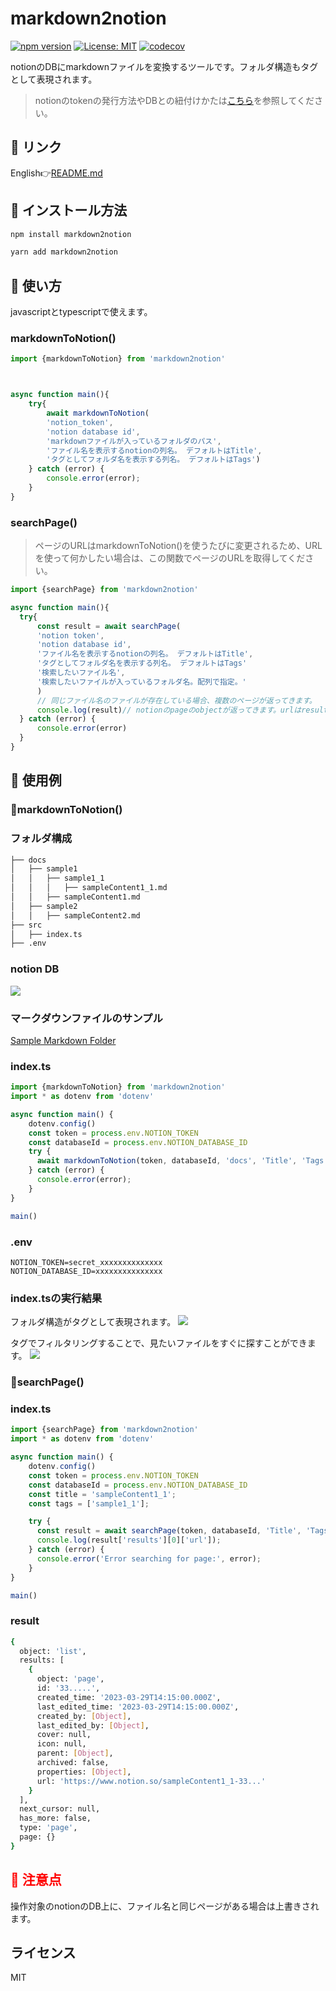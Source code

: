 # markdown2notion
[![npm version](https://badge.fury.io/js/markdown2notion.svg)](https://badge.fury.io/js/markdown2notion) [![License: MIT](https://img.shields.io/badge/License-MIT-yellow.svg)](https://opensource.org/licenses/MIT) [![codecov](https://codecov.io/github/Rujuu-prog/markdown2notion/graph/badge.svg?token=YFLLMR17EB)](https://codecov.io/github/Rujuu-prog/markdown2notion)

notionのDBにmarkdownファイルを変換するツールです。フォルダ構造もタグとして表現されます。

> notionのtokenの発行方法やDBとの紐付けかたは[こちら](https://developers.notion.com/docs/getting-started)を参照してください。

## 🔗 リンク
English👉[README.md](https://github.com/Rujuu-prog/markdownToNotion/blob/main/README.md)

## 🔽 インストール方法

```bash
npm install markdown2notion
```

```bash
yarn add markdown2notion
```

## 🔧 使い方

javascriptとtypescriptで使えます。

### markdownToNotion()

```typescript
import {markdownToNotion} from 'markdown2notion'



async function main(){
    try{
        await markdownToNotion(
        'notion_token', 
        'notion database id', 
        'markdownファイルが入っているフォルダのパス',
        'ファイル名を表示するnotionの列名。 デフォルトはTitle', 
        'タグとしてフォルダ名を表示する列名。 デフォルトはTags')
    } catch (error) {
        console.error(error);
    }
}
```

### searchPage()

> ページのURLはmarkdownToNotion()を使うたびに変更されるため、URLを使って何かしたい場合は、この関数でページのURLを取得してください。
  
  ```typescript
  import {searchPage} from 'markdown2notion'

  async function main(){
    try{
        const result = await searchPage(
        'notion token',
        'notion database id',
        'ファイル名を表示するnotionの列名。 デフォルトはTitle', 
        'タグとしてフォルダ名を表示する列名。 デフォルトはTags'
        '検索したいファイル名',
        '検索したいファイルが入っているフォルダ名。配列で指定。'
        )
        // 同じファイル名のファイルが存在している場合、複数のページが返ってきます。
        console.log(result)// notionのpageのobjectが返ってきます。urlはresult['results'][0]['url']とかで取れます。
    } catch (error) {
        console.error(error)
    }
  }
  ```


## 🔰 使用例

### 🔽markdownToNotion()

### フォルダ構成

```bash
├── docs
│   ├── sample1
│   │   ├── sample1_1
│   │   │   ├── sampleContent1_1.md
│   │   ├── sampleContent1.md
│   ├── sample2
│   │   ├── sampleContent2.md
├── src
│   ├── index.ts
├── .env
```

### notion DB

![](https://user-images.githubusercontent.com/81368541/228247308-30b798e0-b029-4d21-9a91-9d045f11997f.png)

### マークダウンファイルのサンプル
[Sample Markdown Folder](https://github.com/Rujuu-prog/markdown2notion/tree/main/sample/docs)

### index.ts

```typescript
import {markdownToNotion} from 'markdown2notion'
import * as dotenv from 'dotenv'

async function main() {
    dotenv.config()
    const token = process.env.NOTION_TOKEN
    const databaseId = process.env.NOTION_DATABASE_ID
    try {
      await markdownToNotion(token, databaseId, 'docs', 'Title', 'Tags');
    } catch (error) {
      console.error(error);
    }
}

main()
```

### .env

```.env
NOTION_TOKEN=secret_xxxxxxxxxxxxxx
NOTION_DATABASE_ID=xxxxxxxxxxxxxxx
```

### index.tsの実行結果
フォルダ構造がタグとして表現されます。
![](https://user-images.githubusercontent.com/81368541/228250770-6c9912c6-bc2f-401c-967a-76e7ae15117a.png)

タグでフィルタリングすることで、見たいファイルをすぐに探すことができます。
![](https://user-images.githubusercontent.com/81368541/228253068-aa17bc25-5401-43c1-8ecc-d98f6a5c1ab9.png)

### 🔽searchPage()

### index.ts

```typescript
import {searchPage} from 'markdown2notion'
import * as dotenv from 'dotenv'

async function main() {
    dotenv.config()
    const token = process.env.NOTION_TOKEN
    const databaseId = process.env.NOTION_DATABASE_ID
    const title = 'sampleContent1_1';
    const tags = ['sample1_1'];

    try {
      const result = await searchPage(token, databaseId, 'Title', 'Tags', title, tags);
      console.log(result['results'][0]['url']);
    } catch (error) {
      console.error('Error searching for page:', error);
    }
}

main()
```

### result

```bash
{
  object: 'list',
  results: [
    {
      object: 'page',
      id: '33.....',
      created_time: '2023-03-29T14:15:00.000Z',
      last_edited_time: '2023-03-29T14:15:00.000Z',
      created_by: [Object],
      last_edited_by: [Object],
      cover: null,
      icon: null,
      parent: [Object],
      archived: false,
      properties: [Object],
      url: 'https://www.notion.so/sampleContent1_1-33...'
    }
  ],
  next_cursor: null,
  has_more: false,
  type: 'page',
  page: {}
}
```


<h2 style="color:red;">👀 注意点</h2>
操作対象のnotionのDB上に、ファイル名と同じページがある場合は上書きされます。

## ライセンス

MIT
